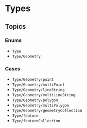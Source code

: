 # Types

## Topics

### Enums

- ``Type``
- ``Type/Geometry``

### Cases

- ``Type/Geometry/point``
- ``Type/Geometry/multiPoint``
- ``Type/Geometry/lineString``
- ``Type/Geometry/multiLineString``
- ``Type/Geometry/polygon``
- ``Type/Geometry/multiPolygon``
- ``Type/Geometry/geometryCollection``
- ``Type/feature``
- ``Type/featureCollection``
